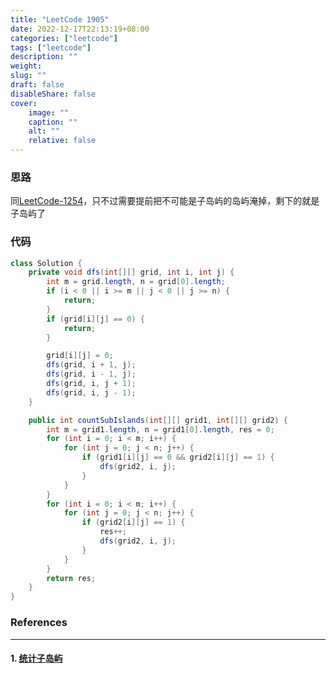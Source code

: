 ```yaml
---
title: "LeetCode 1905"
date: 2022-12-17T22:13:19+08:00
categories: ["leetcode"]
tags: ["leetcode"]
description: ""
weight:
slug: ""
draft: false
disableShare: false
cover:
    image: ""
    caption: ""
    alt: ""
    relative: false
---
```


### 思路

同[LeetCode-1254](https://blog.zhangmengyang.tk/posts/leetcode/leetcode-1254/)，只不过需要提前把不可能是子岛屿的岛屿淹掉，剩下的就是子岛屿了

### 代码

```java
class Solution {
    private void dfs(int[][] grid, int i, int j) {
        int m = grid.length, n = grid[0].length;
        if (i < 0 || i >= m || j < 0 || j >= n) {
            return;
        }
        if (grid[i][j] == 0) {
            return;
        }

        grid[i][j] = 0;
        dfs(grid, i + 1, j);
        dfs(grid, i - 1, j);
        dfs(grid, i, j + 1);
        dfs(grid, i, j - 1);
    }

    public int countSubIslands(int[][] grid1, int[][] grid2) {
        int m = grid1.length, n = grid1[0].length, res = 0;
        for (int i = 0; i < m; i++) {
            for (int j = 0; j < n; j++) {
                if (grid1[i][j] == 0 && grid2[i][j] == 1) {
                    dfs(grid2, i, j);
                }
            }
        }
        for (int i = 0; i < m; i++) {
            for (int j = 0; j < n; j++) {
                if (grid2[i][j] == 1) {
                    res++;
                    dfs(grid2, i, j);
                }
            }
        }
        return res;
    }
}
```

### References

---

#### 1. [统计子岛屿](https://leetcode.cn/problems/count-sub-islands/)
